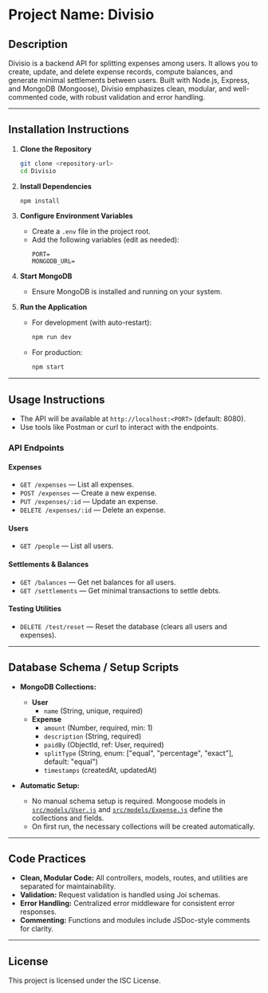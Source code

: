 # Project Name: Divisio

## Description

Divisio is a backend API for splitting expenses among users. It allows you to create, update, and delete expense records, compute balances, and generate minimal settlements between users. Built with Node.js, Express, and MongoDB (Mongoose), Divisio emphasizes clean, modular, and well-commented code, with robust validation and error handling.

---

## Installation Instructions

1. **Clone the Repository**
   ```bash
   git clone <repository-url>
   cd Divisio
   ```

2. **Install Dependencies**
   ```bash
   npm install
   ```

3. **Configure Environment Variables**
   - Create a `.env` file in the project root.
   - Add the following variables (edit as needed):
     ```
     PORT=
     MONGODB_URL=
     ```

4. **Start MongoDB**
   - Ensure MongoDB is installed and running on your system.

5. **Run the Application**
   - For development (with auto-restart):
     ```bash
     npm run dev
     ```
   - For production:
     ```bash
     npm start
     ```

---

## Usage Instructions

- The API will be available at `http://localhost:<PORT>` (default: 8080).
- Use tools like Postman or curl to interact with the endpoints.

### API Endpoints

#### Expenses
- `GET /expenses` — List all expenses.
- `POST /expenses` — Create a new expense.
- `PUT /expenses/:id` — Update an expense.
- `DELETE /expenses/:id` — Delete an expense.

#### Users
- `GET /people` — List all users.

#### Settlements & Balances
- `GET /balances` — Get net balances for all users.
- `GET /settlements` — Get minimal transactions to settle debts.

#### Testing Utilities
- `DELETE /test/reset` — Reset the database (clears all users and expenses).

---

## Database Schema / Setup Scripts

- **MongoDB Collections:**
  - **User**
    - `name` (String, unique, required)
  - **Expense**
    - `amount` (Number, required, min: 1)
    - `description` (String, required)
    - `paidBy` (ObjectId, ref: User, required)
    - `splitType` (String, enum: ["equal", "percentage", "exact"], default: "equal")
    - `timestamps` (createdAt, updatedAt)

- **Automatic Setup:**
  - No manual schema setup is required. Mongoose models in [`src/models/User.js`](src/models/User.js) and [`src/models/Expense.js`](src/models/Expense.js) define the collections and fields.
  - On first run, the necessary collections will be created automatically.

---

## Code Practices

- **Clean, Modular Code:** All controllers, models, routes, and utilities are separated for maintainability.
- **Validation:** Request validation is handled using Joi schemas.
- **Error Handling:** Centralized error middleware for consistent error responses.
- **Commenting:** Functions and modules include JSDoc-style comments for clarity.

---

## License

This project is licensed under the ISC License.